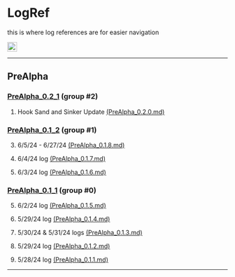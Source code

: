 # LogRef

this is where log references are for easier navigation<br>

<img height=22 src="https://github.com/ReRand/ACE-ULTRA/actions/workflows/logref.yml/badge.svg" alt="publish">



---





## PreAlpha

### [PreAlpha_0.2_1](https://github.com/ReRand/ACE-ULTRA/tree/main/Logs/PreAlpha_0.2_1) (group #2)

1. Hook Sand and Sinker Update [(PreAlpha_0.2.0.md)](https://github.com/ReRand/ACE-ULTRA/blob/main/Logs/PreAlpha_0.2_1/PreAlpha_0.2.0.md) 

### [PreAlpha_0.1_2](https://github.com/ReRand/ACE-ULTRA/tree/main/Logs/PreAlpha_0.1_2) (group #1)

3. 6/5/24 - 6/27/24 [(PreAlpha_0.1.8.md)](https://github.com/ReRand/ACE-ULTRA/blob/main/Logs/PreAlpha_0.1_2/PreAlpha_0.1.8.md) 

2. 6/4/24 log [(PreAlpha_0.1.7.md)](https://github.com/ReRand/ACE-ULTRA/blob/main/Logs/PreAlpha_0.1_2/PreAlpha_0.1.7.md) 

1. 6/3/24 log [(PreAlpha_0.1.6.md)](https://github.com/ReRand/ACE-ULTRA/blob/main/Logs/PreAlpha_0.1_2/PreAlpha_0.1.6.md) 

### [PreAlpha_0.1_1](https://github.com/ReRand/ACE-ULTRA/tree/main/Logs/PreAlpha_0.1_1) (group #0)

5. 6/2/24 log [(PreAlpha_0.1.5.md)](https://github.com/ReRand/ACE-ULTRA/blob/main/Logs/PreAlpha_0.1_1/PreAlpha_0.1.5.md) 

4. 5/29/24 log [(PreAlpha_0.1.4.md)](https://github.com/ReRand/ACE-ULTRA/blob/main/Logs/PreAlpha_0.1_1/PreAlpha_0.1.4.md) 

3. 5/30/24 & 5/31/24 logs [(PreAlpha_0.1.3.md)](https://github.com/ReRand/ACE-ULTRA/blob/main/Logs/PreAlpha_0.1_1/PreAlpha_0.1.3.md) 

2. 5/29/24 log [(PreAlpha_0.1.2.md)](https://github.com/ReRand/ACE-ULTRA/blob/main/Logs/PreAlpha_0.1_1/PreAlpha_0.1.2.md) 

1. 5/28/24 log [(PreAlpha_0.1.1.md)](https://github.com/ReRand/ACE-ULTRA/blob/main/Logs/PreAlpha_0.1_1/PreAlpha_0.1.1.md) 



---

